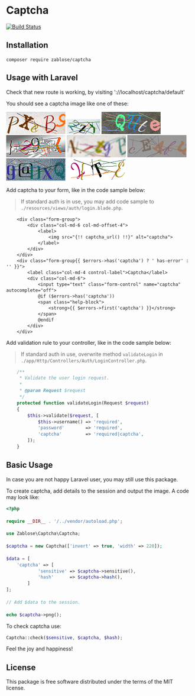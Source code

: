 # Captcha

[![Build Status](https://travis-ci.org/zablose/captcha.svg?branch=dev)](https://travis-ci.org/zablose/captcha)

## Installation

```
composer require zablose/captcha
```

## Usage with Laravel

Check that new route is working, by visiting '://localhost/captcha/default'

You should see a captcha image like one of these:

![](readme/images/captcha-default.png)
![](readme/images/captcha-small.png)
![](readme/images/captcha-invert.png)
![](readme/images/captcha-sharpen.png)
![](readme/images/captcha-blur.png)
![](readme/images/captcha-contrast.png)
![](readme/images/captcha-no-angle.png)
![](readme/images/captcha-bg-color.png)

Add captcha to your form, like in the code sample below:

> If standard auth is in use, you may add code sample to `./resources/views/auth/login.blade.php`.

```blade
    <div class="form-group">
        <div class="col-md-6 col-md-offset-4">
            <label>
                <img src="{!! captcha_url() !!}" alt="captcha">
            </label>
        </div>
    </div>
    <div class="form-group{{ $errors->has('captcha') ? ' has-error' : '' }}">
        <label class="col-md-4 control-label">Captcha</label>
        <div class="col-md-6">
            <input type="text" class="form-control" name="captcha" autocomplete="off">
            @if ($errors->has('captcha'))
            <span class="help-block">
                <strong>{{ $errors->first('captcha') }}</strong>
            </span>
            @endif
        </div>
    </div>
```

Add validation rule to your controller, like in the code sample below:

> If standard auth in use, overwrite method `validateLogin` in `./app/Http/Controllers/Auth/LoginController.php`.

```php
    /**
     * Validate the user login request.
     *
     * @param Request $request
     */
    protected function validateLogin(Request $request)
    {
        $this->validate($request, [
            $this->username() => 'required',
            'password'        => 'required',
            'captcha'         => 'required|captcha',
        ]);
    }
```

## Basic Usage

In case you are not happy Laravel user, you may still use this package.

To create captcha, add details to the session and output the image. A code may look like:

```php
<?php

require __DIR__ . '/../vendor/autoload.php';

use Zablose\Captcha\Captcha;

$captcha = new Captcha(['invert' => true, 'width' => 220]);

$data = [
    'captcha' => [
            'sensitive' => $captcha->sensitive(),
            'hash'      => $captcha->hash(),
        ]
];

// Add $data to the session.

echo $captcha->png();

```

To check captcha use:

```php
Captcha::check($sensitive, $captcha, $hash);
```

Feel the joy and happiness!

## License

This package is free software distributed under the terms of the MIT license.
